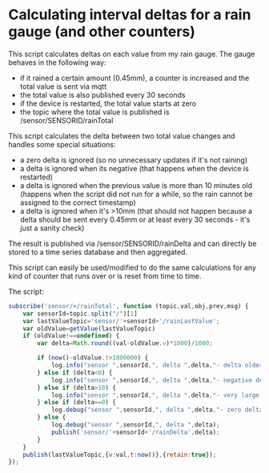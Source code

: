 # Calculating interval deltas for a rain gauge (and other counters)

This script calculates deltas on each value from my rain gauge. The gauge behaves in the following way:
- if it rained a certain amount (0.45mm), a counter is increased and the total value is sent via mqtt
- the total value is also published every 30 seconds
- if the device is restarted, the total value starts at zero
- the topic where the total value is published is /sensor/SENSORID/rainTotal

This script calculates the delta between two total value changes and handles some special situations:
- a zero delta is ignored (so no unnecessary updates if it's not raining)
- a delta is ignored when its negative (that happens when the device is restarted)
- a delta is ignored when the previous value is more than 10 minutes old (happens when the script did not run for a while, so the rain cannot be assigned to the correct timestamp)
- a delta is ignored when it's >10mm (that should not happen because a delta should be sent every 0.45mm or at least every 30 seconds - it's just a sanity check)

The result is published via /sensor/SENSORID/rainDelta and can directly be stored to a time series database and then aggregated.

This script can easily be used/modified to do the same calculations for any kind of counter that runs over or is reset from time to time.

The script:

```javascript
subscribe('sensor/+/rainTotal', function (topic,val,obj,prev,msg) {
	var sensorId=topic.split("/")[1]
	var lastValueTopic='sensor/'+sensorId+'/rainLastValue';
	var oldValue=getValue(lastValueTopic)
	if (oldValue!==undefined) {
		var delta=Math.round((val-oldValue.v)*1000)/1000;

		if (now()-oldValue.t>1800000) {
			log.info("sensor ",sensorId,", delta ",delta,"- delta older than 30 minutes ignored");
		} else if (delta<0) {
			log.info("sensor ",sensorId,", delta ",delta,"- negative delta ignored");
		} else if (delta>10) {
			log.info("sensor ",sensorId,", delta ",delta,"- very large delta ignored");
		} else if (delta==0) {
			log.debug("sensor ",sensorId,", delta ",delta,"- zero delta ignored");
		} else {
			log.debug("sensor ",sensorId,", delta ",delta);
			publish('sensor/'+sensorId+'/rainDelta',delta);
		}
	}
	publish(lastValueTopic,{v:val,t:now()},{retain:true});
});
```
